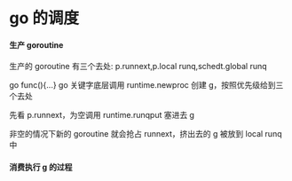 # go 的调度

#### 生产 goroutine

生产的 goroutine 有三个去处: p.runnext,p.local runq,schedt.global runq

go func(){...} go 关键字底层调用 runtime.newproc 创建 g，按照优先级给到三个去处

先看 p.runnext，为空调用 runtime.runqput 塞进去 g

非空的情况下新的 goroutine 就会抢占 runnext，挤出去的 g 被放到 local runq 中

#### 消费执行 g 的过程
